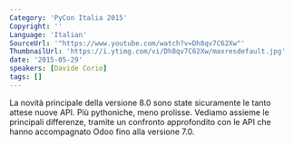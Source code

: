 ```yaml
---
Category: 'PyCon Italia 2015'
Copyright: ''
Language: 'Italian'
SourceUrl: '"https://www.youtube.com/watch?v=Dh8qv7C62Xw"'
ThumbnailUrl: 'https://i.ytimg.com/vi/Dh8qv7C62Xw/maxresdefault.jpg'
date: '2015-05-29'
speakers: [Davide Corio]
tags: []
---
```

La novità principale della versione 8.0 sono state sicuramente le tanto attese nuove API.
Più pythoniche, meno prolisse.
Vediamo assieme le principali differenze, tramite un confronto approfondito con le API che hanno accompagnato Odoo fino alla versione 7.0.
